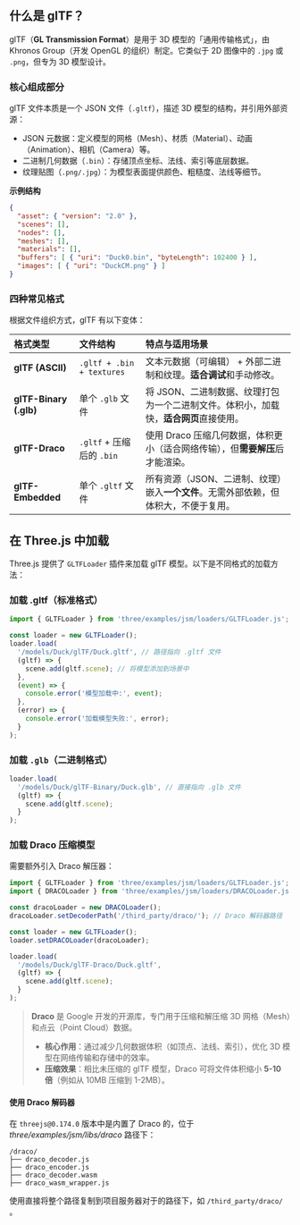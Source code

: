 ## 什么是 glTF？

glTF（**GL Transmission Format**）是用于 3D 模型的「通用传输格式」，由 Khronos Group（开发 OpenGL 的组织）制定。它类似于 2D 图像中的 `.jpg` 或 `.png`，但专为 3D 模型设计。

### 核心组成部分

glTF 文件本质是一个 JSON 文件（`.gltf`），描述 3D 模型的结构，并引用外部资源：

+ JSON 元数据：定义模型的网格（Mesh）、材质（Material）、动画（Animation）、相机（Camera）等。
+ 二进制几何数据（`.bin`）：存储顶点坐标、法线、索引等底层数据。
+ 纹理贴图（`.png/.jpg`）：为模型表面提供颜色、粗糙度、法线等细节。

**示例结构**

```json
{
  "asset": { "version": "2.0" },
  "scenes": [],
  "nodes": [],
  "meshes": [],
  "materials": [],
  "buffers": [ { "uri": "Duck0.bin", "byteLength": 102400 } ],
  "images": [ { "uri": "DuckCM.png" } ]
}
```

### 四种常见格式

根据文件组织方式，glTF 有以下变体：

| 格式类型               | 文件结构                  | 特点与适用场景                                               |
| :--------------------- | :------------------------ | :----------------------------------------------------------- |
| **glTF (ASCII)**       | `.gltf + .bin + textures` | 文本元数据（可编辑） + 外部二进制和纹理。**适合调试**和手动修改。 |
| **glTF-Binary (.glb)** | 单个 `.glb` 文件          | 将 JSON、二进制数据、纹理打包为一个二进制文件。体积小，加载快，**适合网页**直接使用。 |
| **glTF-Draco**         | `.gltf` + 压缩后的 `.bin` | 使用 Draco 压缩几何数据，体积更小（适合网络传输），但**需要解压**后才能渲染。 |
| **glTF-Embedded**      | 单个 `.gltf` 文件         | 所有资源（JSON、二进制、纹理）嵌入**一个文件**。无需外部依赖，但体积大，不便于复用。 |

## 在 Three.js 中加载

Three.js 提供了 `GLTFLoader` 插件来加载 glTF 模型。以下是不同格式的加载方法：

### 加载 .gltf（标准格式）

```js
import { GLTFLoader } from 'three/examples/jsm/loaders/GLTFLoader.js';

const loader = new GLTFLoader();
loader.load(
  '/models/Duck/glTF/Duck.gltf', // 路径指向 .gltf 文件
  (gltf) => {
    scene.add(gltf.scene); // 将模型添加到场景中
  },
  (event) => {
    console.error('模型加载中:', event);
  },
  (error) => {
    console.error('加载模型失败:', error);
  }
);
```

### **加载 `.glb`（二进制格式）**

```js
loader.load(
  '/models/Duck/glTF-Binary/Duck.glb', // 直接指向 .glb 文件
  (gltf) => {
    scene.add(gltf.scene);
  }
);
```

### 加载 Draco 压缩模型

需要额外引入 Draco 解压器：

```js
import { GLTFLoader } from 'three/examples/jsm/loaders/GLTFLoader.js';
import { DRACOLoader } from 'three/examples/jsm/loaders/DRACOLoader.js';

const dracoLoader = new DRACOLoader();
dracoLoader.setDecoderPath('/third_party/draco/'); // Draco 解码器路径

const loader = new GLTFLoader();
loader.setDRACOLoader(dracoLoader);

loader.load(
  '/models/Duck/glTF-Draco/Duck.gltf',
  (gltf) => {
    scene.add(gltf.scene);
  }
);
```

> **Draco** 是 Google 开发的开源库，专门用于压缩和解压缩 3D 网格（Mesh）和点云（Point Cloud）数据。
>
> - **核心作用**：通过减少几何数据体积（如顶点、法线、索引），优化 3D 模型在网络传输和存储中的效率。
> - **压缩效果**：相比未压缩的 glTF 模型，Draco 可将文件体积缩小 **5-10 倍**（例如从 10MB 压缩到 1-2MB）。

#### 使用 Draco 解码器

在 `threejs@0.174.0` 版本中是内置了 Draco 的，位于 *three/examples/jsm/libs/draco* 路径下：

```plaintext
/draco/
├── draco_decoder.js
├── draco_encoder.js
├── draco_decoder.wasm
├── draco_wasm_wrapper.js
```

使用直接将整个路径复制到项目服务器对于的路径下，如 `/third_party/draco/` 。